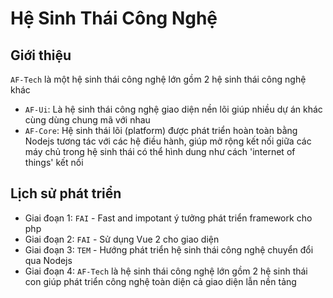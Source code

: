 # Hệ Sinh Thái Công Nghệ

## Giới thiệu
`AF-Tech` là một hệ sinh thái công nghệ lớn gồm 2 hệ sinh thái công nghệ khác
- `AF-Ui`: Là hệ sinh thái công nghệ giao diện nền lõi giúp nhiều dự án khác cùng dùng chung mã với nhau
- `AF-Core`: Hệ sinh thái lõi (platform) được phát triển hoàn toàn bằng Nodejs tương tác với các hệ điều hành, giúp mở rộng kết nối giữa các máy chủ trong hệ sinh thái có thể hình dung như cách 'internet of things' kết nối

## Lịch sử phát triển
- Giai đoạn 1: `FAI` - Fast and impotant ý tưởng phát triển framework cho php
- Giai đoạn 2: `FAI` - Sử dụng Vue 2 cho giao diện
- Giai đoạn 3: `TEM` - Hướng phát triển hệ sinh thái công nghệ chuyển đổi qua Nodejs
- Giai đoạn 4: `AF-Tech` là hệ sinh thái công nghệ lớn gồm 2 hệ sinh thái con giúp phát triển công nghệ toàn diện cả giao diện lẫn nền tảng